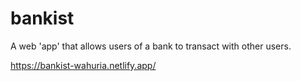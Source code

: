 # bankist

A web 'app' that allows users of a bank to transact with other users.

https://bankist-wahuria.netlify.app/
